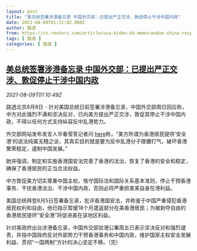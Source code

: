 ```yaml
---
layout: post
title: "美总统签署涉港备忘录 中国外交部：已提出严正交涉、敦促停止干涉中国内政"
date: 2021-08-09T01:31:02.000Z
author: 路透
from: https://cn.reuters.com/article/usa-biden-hk-memorandum-china-response-0-idCNKBS2FA016
tags: [ 路透 ]
categories: [ 路透 ]
---
```

<!--1628472662000-->
[美总统签署涉港备忘录 中国外交部：已提出严正交涉、敦促停止干涉中国内政](https://cn.reuters.com/article/usa-biden-hk-memorandum-china-response-0-idCNKBS2FA016)
------

<div>
<div><i>2021-08-09T01:10:49Z</i></div><p>路透北京8月8日 - 针对美国总统日前签署涉港备忘录，中国外交部周日回应称，中方对此强烈不满和坚决反对，已向美方提出严正交涉，敦促其停止干涉中国内政，不得以任何方式支持纵容反中乱港势力。</p><p>外交部网站发布发言人华春莹答记者问 <a href="https://www.fmprc.gov.cn/web/fyrbt_673021/t1898149.shtml">here</a>称，“美方所谓为香港居民提供‘安全港’的说法纯属无稽之谈，其真实目的就是要为反中乱港分子撑腰打气，破坏香港繁荣稳定，遏制中国发展。”</p><p>她并强调，制定和实施香港国安法完善了香港的法治，恢复了香港的安全和稳定，确保了香港居民的正当合法权益。</p><p>中方敦促美方切实尊重中国主权，恪守国际法和国际关系基本准则，停止干预香港事务、干扰香港法治、干涉中国内政，否则必将严重损害美自身在港利益。</p><p>美国总统拜登8月5日签署备忘录，批评香港国安法，并称鉴于中国严重侵犯香港居民权利和自由，他已指示暂缓18个月遣返部分在美香港居民；为被剥夺自由的香港居民提供“安全港”将促进美在该地区利益。</p><p>针对美政府出台涉港备忘录，中国外交部驻港公署周五已表示坚决反对和强烈谴责，并指中国政府反对外部势力干预香港事务和中国内政，维护国家主权安全发展利益、贯彻“一国两制”方针的决心坚定不移。（完）</p>
</div>

